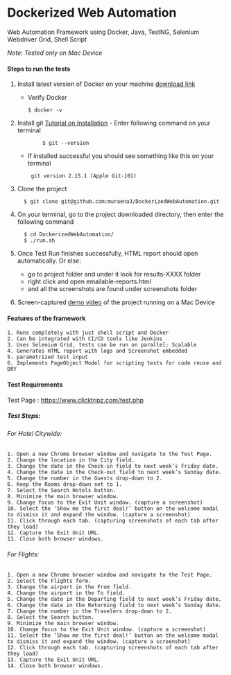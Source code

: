 # Dockerized Web Automation
Web Automation Framework using Docker, Java, TestNG, Selenium Webdriver Grid, Shell Script

*Note: Tested only on Mac Device*

#### Steps to run the tests
   1. Install latest version of Docker on your machine [download link](https://www.docker.com/docker-mac)
       - Verify Docker
             
             $ docker -v
   
   2. Install git [Tutorial on Installation](https://gist.github.com/derhuerst/1b15ff4652a867391f03)
           - Enter following command on your terminal
            
                  $ git --version
                   
       - If installed successful you should see something like this on your terminal
              
              git version 2.15.1 (Apple Git-101)
   
   3. Clone the project
        
            $ git clone git@github.com:muraena3/DockerizedWebAutomation.git             
   
   4. On your terminal, go to the project downloaded directory, then enter the following command
                  
            $ cd DockerizedWebAutomation/
            $ ./run.sh
   
   5. Once Test Run finishes successfully, HTML report should open automatically. 
        Or else:
        -   go to project folder and under it look for results-XXXX folder
        -   right click and open emailable-reports.html
        -   and all the screenshots are found under screenshots folder
   
   6.  Screen-captured [demo video](https://youtu.be/ztDWifaInCI) of the project running on a Mac Device
                          

#### Features of the framework
    1. Runs completely with just shell script and Docker
    2. Can be integrated with CI/CD tools like Jenkins
    3. Uses Selenium Grid, tests can be run on parallel; Scalable
    4. Generates HTML report with logs and Screenshot embedded
    5. parametrized test input
    6. Implements PageObject Model for scripting tests for code reuse and DRY


#### Test Requirements
Test Page : https://www.clicktripz.com/test.php

##### Test Steps:

###### For Hotel Citywide:
    1. Open a new Chrome browser window and navigate to the Test Page.
    2. Change the location in the City field.
    3. Change the date in the Check-in field to next week’s Friday date.
    4. Change the date in the Check-out field to next week’s Sunday date.
    5. Change the number in the Guests drop-down to 2.
    6. Keep the Rooms drop-down set to 1.
    7. Select the Search Hotels button.
    8. Minimize the main browser window.
    9. Change focus to the Exit Unit window. (capture a screenshot)
    10. Select the ‘Show me the first deal!’ button on the welcome modal to dismiss it and expand the window. (capture a screenshot)
    11. Click through each tab. (capturing screenshots of each tab after they load)
    12. Capture the Exit Unit URL.
    13. Close both browser windows.

###### For Flights:
    1. Open a new Chrome browser window and navigate to the Test Page.
    2. Select the Flights form.
    3. Change the airport in the From field.
    4. Change the airport in the To field.
    5. Change the date in the Departing field to next week’s Friday date.
    6. Change the date in the Returning field to next week’s Sunday date.
    7. Change the number in the Travelers drop-down to 2.
    8. Select the Search button.
    9. Minimize the main browser window.
    10. Change focus to the Exit Unit window. (capture a screenshot)
    11. Select the ‘Show me the first deal!’ button on the welcome modal to dismiss it and expand the window. (capture a screenshot)
    12. Click through each tab. (capturing screenshots of each tab after they load)
    13. Capture the Exit Unit URL.
    14. Close both browser windows.
        
